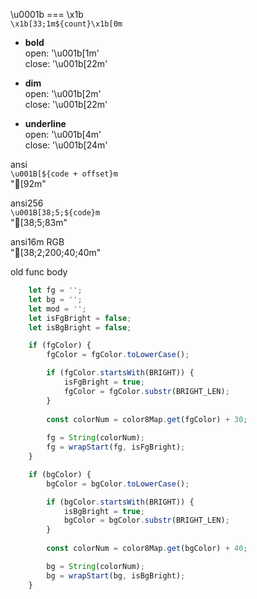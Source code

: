 \u0001b === \x1b  
`\x1b[33;1m${count}\x1b[0m`

* __bold__  
    open: '\u001b[1m'  
    close: '\u001b[22m'

* __dim__  
    open: '\u001b[2m'  
    close: '\u001b[22m'

* __underline__  
    open: '\u001b[4m'  
    close: '\u001b[24m'

ansi  
`\u001B[${code + offset}m`  
"[92m"

ansi256  
`\u001B[38;5;${code}m`  
"[38;5;83m"

ansi16m RGB  
"[38;2;200;40;40m"

old func body
```js
    let fg = '';
    let bg = '';
    let mod = '';
    let isFgBright = false;
    let isBgBright = false;

    if (fgColor) {
        fgColor = fgColor.toLowerCase();

        if (fgColor.startsWith(BRIGHT)) {
            isFgBright = true;
            fgColor = fgColor.substr(BRIGHT_LEN);
        }
        
        const colorNum = color8Map.get(fgColor) + 30;
        
        fg = String(colorNum);
        fg = wrapStart(fg, isFgBright);
    }

    if (bgColor) {
        bgColor = bgColor.toLowerCase();

        if (bgColor.startsWith(BRIGHT)) {
            isBgBright = true;
            bgColor = bgColor.substr(BRIGHT_LEN);
        }
        
        const colorNum = color8Map.get(bgColor) + 40;

        bg = String(colorNum);
        bg = wrapStart(bg, isBgBright);
    }
```